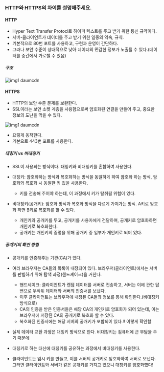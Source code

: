 ### HTTP와 HTTPS의 차이를 설명해주세요.

#### HTTP
- Hyper Text Transfer Protocl로 하이퍼 텍스트를 주고 받기 위한 통신 규약이다.
- 서버-클라이언트가 데이터를 주고 받기 위한 일종의 약속, 규칙.
- 기본적으로 80번 포트를 사용하고, 구현과 운영이 간단하다.
- 그러나 보안 수준이 상대적으로 낮아 데이터의 민감한 정보가 노출될 수 있다.(데이터를 중간에서 가로챌 수 있음)

##### 구조
![img1 daumcdn](https://github.com/user-attachments/assets/523dca58-c622-4409-967f-7e2633a2bc01)

#### HTTPS
- HTTP의 보안 수준 문제를 보완한다.
- SSL이라는 보안 소켓 계층을 사용함으로써 암호화된 연결을 만들어 주고, 중요한 정보의 도난을 막을 수 있다.

![img1 daumcdn](https://github.com/user-attachments/assets/25188cd7-ee3f-4e6e-ad50-2261a0276b54)
- 요렇게 동작한다.
- 기본으로 443번 포트를 사용한다.
##### 대칭키 vs 비대칭키
- SSL이 사용되는 방식이다. 대칭키와 비대칭키를 혼합하여 사용한다.
- 대칭키: 암호화하는 방식과 복호화하는 방식을 동일하게 하여 암호화 하는 방식, 암호화와 복호화 시 동일한 키 값을 사용한다.
  - 키를 전송해 주어야 하는데, 이 과정에서 키가 탈취될 위험이 있다.
  
- 비대칭키(공개키): 암호화 방식과 복호화 방식을 다르게 가져가는 방식. A키로 암호화 하면 B키로 복호화를 할 수 있다.
  - 개인키와 공개키를 두고, 공개키를 사용자에게 전달하여, 공개키로 암호화하면 개인키로 복호화한다.
  - 공개키는 개인키의 증명을 위해 공개키 중 일부가 개인키로 되어 있다.

##### 공개키의 확인 방법
- 공개키를 인증해주는 기관(CA)가 있다.
- 여러 브라우저는 CA들의 목록이 내장되어 있다. 브라우저(클라이언트)에서는 서버를 판별하기 위해 탐색 과정(핸드셰이크)을 거친다.
  - 핸드셰이크: 클라이언트가 랜덤 데이터를 서버로 전송하고, 서버는 이에 관한 답변으로 무작위 데이터와 서버의 인증서를 보낸다.
  - 이후 클라이언트는 브라우저에 내장된 CA들의 정보를 통해 확인한다.(비대칭키 방식으로)
  - CA의 인증을 받은 인증서들은 해당 CA의 개인키로 암호화가 되어 있는데, 이는 브라우저에 저장된 CA의 공개키로 복호화 할 수 있다.
  - 복호화된 인증서에는 해당 서버의 공개키가 포함되어 있다.!! 이렇게 확인함
 
- 실제 데이터 교환 과정은 대칭키 방식으로 한다. 비대칭키는 컴퓨터에 큰 부담을 주기 때문에
- 대칭키로 하는 대신에 대칭키를 공유하는 과정에서 비대칭키를 사용한다.
- 클라이언트는 임시 키를 만들고, 이를 서버의 공개키로 암호화하여 서버로 보낸다. 그러면 클라이언트와 서버가 같은 공개키를 가지고 있으니
대칭키를 암호화했다!
